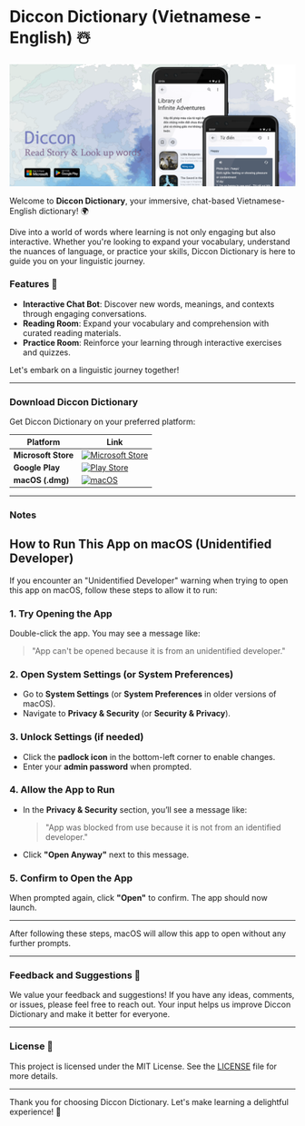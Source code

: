 # Diccon Dictionary (Vietnamese - English) ☃️

![cover](https://github.com/tranhuudang/diccon_dictionary/blob/master/assets/readme_assets/diccon_full_size_introduction.png?raw=true)

Welcome to **Diccon Dictionary**, your immersive, chat-based Vietnamese-English dictionary! 🌍

Dive into a world of words where learning is not only engaging but also interactive. Whether you're looking to expand your vocabulary, understand the nuances of language, or practice your skills, Diccon Dictionary is here to guide you on your linguistic journey.

### Features 🚀
- **Interactive Chat Bot**: Discover new words, meanings, and contexts through engaging conversations.
- **Reading Room**: Expand your vocabulary and comprehension with curated reading materials.
- **Practice Room**: Reinforce your learning through interactive exercises and quizzes.

Let's embark on a linguistic journey together!

---

### Download Diccon Dictionary

Get Diccon Dictionary on your preferred platform:

| Platform        | Link                                                                                                                         |
|-----------------|------------------------------------------------------------------------------------------------------------------------------|
| **Microsoft Store** | [![Microsoft Store](https://img.shields.io/badge/Microsoft_Store-0078D4?style=for-the-badge&logo=microsoft&logoColor=white)](https://www.microsoft.com/store/apps/9NPF4HBMNG5D) |
| **Google Play**     | [![Play Store](https://img.shields.io/badge/Google_Play-414141?style=for-the-badge&logo=google-play&logoColor=white)](https://play.google.com/store/apps/details?id=com.zeroboy.diccon_evo) |
| **macOS (.dmg)**    | [![macOS](https://img.shields.io/badge/macOS-000000?style=for-the-badge&logo=apple&logoColor=white)](https://github.com/tranhuudang/diccon_dictionary/releases) |

--- 

### Notes

## How to Run This App on macOS (Unidentified Developer)

If you encounter an "Unidentified Developer" warning when trying to open this app on macOS, follow these steps to allow it to run:

### 1. Try Opening the App
Double-click the app. You may see a message like:
> "App can't be opened because it is from an unidentified developer."

### 2. Open System Settings (or System Preferences)
- Go to **System Settings** (or **System Preferences** in older versions of macOS).
- Navigate to **Privacy & Security** (or **Security & Privacy**).

### 3. Unlock Settings (if needed)
- Click the **padlock icon** in the bottom-left corner to enable changes.
- Enter your **admin password** when prompted.

### 4. Allow the App to Run
- In the **Privacy & Security** section, you’ll see a message like:
  > "App was blocked from use because it is not from an identified developer."
- Click **"Open Anyway"** next to this message.

### 5. Confirm to Open the App
When prompted again, click **"Open"** to confirm. The app should now launch.

---

After following these steps, macOS will allow this app to open without any further prompts.

---

### Feedback and Suggestions 💬
We value your feedback and suggestions! If you have any ideas, comments, or issues, please feel free to reach out. Your input helps us improve Diccon Dictionary and make it better for everyone.

---

### License 📜
This project is licensed under the MIT License. See the [LICENSE](LICENSE) file for more details.

---

Thank you for choosing Diccon Dictionary. Let's make learning a delightful experience! 🎉
